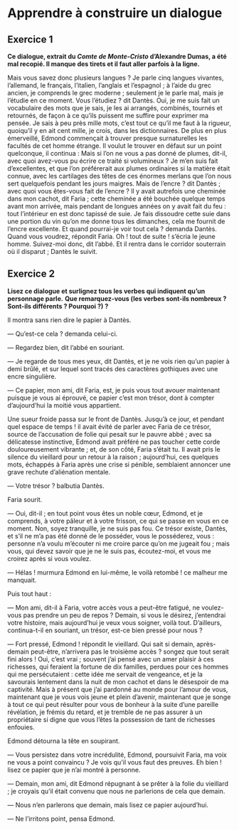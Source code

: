 # Apprendre à construire un dialogue

## Exercice 1

**Ce dialogue, extrait du *Comte de Monte-Cristo* d’Alexandre Dumas, a été mal recopié. Il manque des tirets et il faut aller parfois à la ligne.**

Mais vous savez donc plusieurs langues ?
Je parle cinq langues vivantes, l’allemand, le français, l’italien, l’anglais et l’espagnol ; à l’aide du grec ancien, je comprends le grec moderne ; seulement je le parle mal, mais je l’étudie en ce moment.
Vous l’étudiez ? dit Dantès.
Oui, je me suis fait un vocabulaire des mots que je sais, je les ai arrangés, combinés, tournés et retournés, de façon à ce qu’ils puissent me suffire pour exprimer ma pensée. Je sais à peu près mille mots, c’est tout ce qu’il me faut à la rigueur, quoiqu’il y en ait cent mille, je crois, dans les dictionnaires.
De plus en plus émerveillé, Edmond commençait à trouver presque surnaturelles les facultés de cet homme étrange. Il voulut le trouver en défaut sur un point quelconque, il continua :
Mais si l’on ne vous a pas donné de plumes, dit-il, avec quoi avez-vous pu écrire ce traité si volumineux ?
Je m’en suis fait d’excellentes, et que l’on préférerait aux plumes ordinaires si la matière était connue, avec les cartilages des têtes de ces énormes merlans que l’on nous sert quelquefois pendant les jours maigres.
Mais de l’encre ? dit Dantès ; avec quoi vous êtes-vous fait de l’encre ?
Il y avait autrefois une cheminée dans mon cachot, dit Faria ; cette cheminée a été bouchée quelque temps avant mon arrivée, mais pendant de longues années on y avait fait du feu : tout l’intérieur en est donc tapissé de suie. Je fais dissoudre cette suie dans une portion du vin qu’on me donne tous les dimanches, cela me fournit de l’encre excellente.
Et quand pourrai-je voir tout cela ? demanda Dantès.
Quand vous voudrez, répondit Faria.
Oh ! tout de suite ! s’écria le jeune homme.
Suivez-moi donc, dit l’abbé.
Et il rentra dans le corridor souterrain où il disparut ; Dantès le suivit.

## Exercice 2

**Lisez ce dialogue et surlignez tous les verbes qui indiquent qu’un personnage parle.**
**Que remarquez-vous (les verbes sont-ils nombreux ? Sont-ils différents ? Pourquoi ?) ?**

Il montra sans rien dire le papier à Dantès.

— Qu’est-ce cela ? demanda celui-ci.

— Regardez bien, dit l’abbé en souriant.

— Je regarde de tous mes yeux, dit Dantès, et je ne vois rien qu’un papier à demi brûlé, et sur lequel sont tracés des caractères gothiques avec une encre singulière.

— Ce papier, mon ami, dit Faria, est, je puis vous tout avouer maintenant puisque je vous ai éprouvé, ce papier c’est mon trésor, dont à compter d’aujourd’hui la moitié vous appartient.

Une sueur froide passa sur le front de Dantès. Jusqu’à ce jour, et pendant quel espace de temps ! il avait évité de parler avec Faria de ce trésor, source de l’accusation de folie qui pesait sur le pauvre abbé ; avec sa délicatesse instinctive, Edmond avait préféré ne pas toucher cette corde douloureusement vibrante ; et, de son côté, Faria s’était tu. Il avait pris le silence du vieillard pour un retour à la raison ; aujourd’hui, ces quelques mots, échappés à Faria après une crise si pénible, semblaient annoncer une grave rechute d’aliénation mentale.

— Votre trésor ? balbutia Dantès.

Faria sourit.

— Oui, dit-il ; en tout point vous êtes un noble cœur, Edmond, et je comprends, à votre pâleur et à votre frisson, ce qui se passe en vous en ce moment. Non, soyez tranquille, je ne suis pas fou. Ce trésor existe, Dantès, et s’il ne m’a pas été donné de le posséder, vous le posséderez, vous : personne n’a voulu m’écouter ni me croire parce qu’on me jugeait fou ; mais vous, qui devez savoir que je ne le suis pas, écoutez-moi, et vous me croirez après si vous voulez.

— Hélas ! murmura Edmond en lui-même, le voilà retombé ! ce malheur me manquait.

Puis tout haut :

— Mon ami, dit-il à Faria, votre accès vous a peut-être fatigué, ne voulez-vous pas prendre un peu de repos ? Demain, si vous le désirez, j’entendrai votre histoire, mais aujourd’hui je veux vous soigner, voilà tout. D’ailleurs, continua-t-il en souriant, un trésor, est-ce bien pressé pour nous ?

— Fort pressé, Edmond ! répondit le vieillard. Qui sait si demain, après-demain peut-être, n’arrivera pas le troisième accès ? songez que tout serait fini alors ! Oui, c’est vrai ; souvent j’ai pensé avec un amer plaisir à ces richesses, qui feraient la fortune de dix familles, perdues pour ces hommes qui me persécutaient : cette idée me servait de vengeance, et je la savourais lentement dans la nuit de mon cachot et dans le désespoir de ma captivité. Mais à présent que j’ai pardonné au monde pour l’amour de vous, maintenant que je vous vois jeune et plein d’avenir, maintenant que je songe à tout ce qui peut résulter pour vous de bonheur à la suite d’une pareille révélation, je frémis du retard, et je tremble de ne pas assurer à un propriétaire si digne que vous l’êtes la possession de tant de richesses enfouies.

Edmond détourna la tête en soupirant.

— Vous persistez dans votre incrédulité, Edmond, poursuivit Faria, ma voix ne vous a point convaincu ? Je vois qu’il vous faut des preuves. Eh bien ! lisez ce papier que je n’ai montré à personne.

— Demain, mon ami, dit Edmond répugnant à se prêter à la folie du vieillard ; je croyais qu’il était convenu que nous ne parlerions de cela que demain.

— Nous n’en parlerons que demain, mais lisez ce papier aujourd’hui.

— Ne l’irritons point, pensa Edmond.